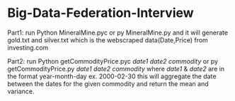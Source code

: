 # Big-Data-Federation-Interview

Part1: run Python MineralMine.pyc or py MineralMine.py and it will generate gold.txt and silver.txt which is the webscraped data(Date,Price) from investing.com 

Part2: run Python getCommodityPrice.pyc *date1* *date2* *commodity* or py getCommodityPrice.py *date1* *date2* *commodity* where *date1* & *date2* are in the format year-month-day ex. 2000-02-30 this will aggregate the date between the dates for the given commodity and return the mean and variance.
